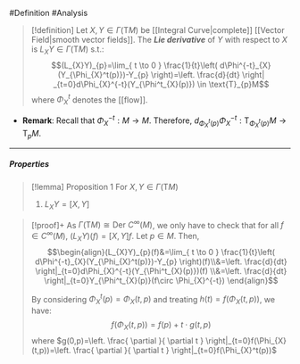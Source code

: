 #Definition #Analysis 

> [!definition]
> Let $X,Y\in \Gamma(\text{T}M)$ be [[Integral Curve|complete]] [[Vector Field|smooth vector fields]]. The ***Lie derivative*** of $Y$ with respect to $X$ is $L_{X}Y\in \Gamma(\text{T}M)$ s.t.: $$(L_{X}Y)_{p}=\lim_{ t \to 0 }  \frac{1}{t}\left( d\Phi^{-t}_{X}(Y_{\Phi_{X}^t(p)})-Y_{p} \right)=\left. \frac{d}{dt} \right| _{t=0}d\Phi_{X}^{-t}(Y_{\Phi^t_{X}(p)}) \in \text{T}_{p}M$$where $\Phi_{X}^t$ denotes the [[flow]].
- **Remark**: Recall that $\Phi_{X}^{-t}:M\to M$. Therefore, $d_{\Phi^t_{X}(p)}\Phi^{-t}_{X}:\text{T}_{\Phi^t_{X}(p)}M\to \text{T}_{p}M$.
---
##### Properties
> [!lemma] Proposition 1
> For $X,Y\in \Gamma(\text{T}M)$
> 1. $L_{X}Y=[X,Y]$

> [!proof]+
> As $\Gamma(\text{T}M)\cong\text{Der }C^\infty(M)$, we only have to check that for all $f\in C^\infty(M)$, $(L_{X}Y)(f)=[X,Y]f$. Let $p\in M$. Then, $$\begin{align}(L_{X}Y)_{p}(f)&=\lim_{ t \to 0 } \frac{1}{t}\left( d\Phi^{-t}_{X}(Y_{\Phi_{X}^t(p)})-Y_{p} \right)(f)\\&=\left. \frac{d}{dt} \right|_{t=0}d\Phi_{X}^{-t}(Y_{\Phi^t_{X}(p)})(f) \\&=\left. \frac{d}{dt} \right|_{t=0}Y_{\Phi^t_{X}(p)}(f\circ \Phi_{X}^{-t}) \end{align}$$
> 
> By considering $\Phi^t_{X}(p)=\Phi_{X}(t,p)$ and treating $h(t)=f(\Phi_{X}(t,p))$, we have: $$f(\Phi_{X}(t,p))=f(p)+t\cdot g(t,p)$$where $g(0,p)=\left. \frac{ \partial  }{ \partial t } \right|_{t=0}f(\Phi_{X}(t,p))=\left. \frac{ \partial  }{ \partial t } \right|_{t=0}f(\Phi_{X}^t(p))$
> 